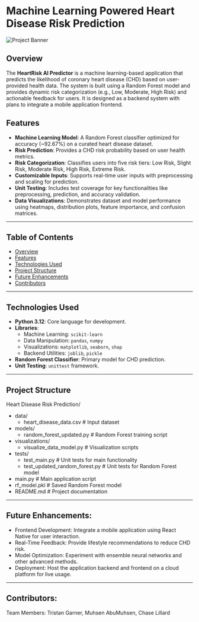 # Machine Learning Powered Heart Disease Risk Prediction

![Project Banner](https://img.shields.io/badge/HeartRiskAI-Predictor-blue)

## Overview
The **HeartRisk AI Predictor** is a machine learning-based application that predicts the likelihood of coronary heart disease (CHD) based on user-provided health data. The system is built using a Random Forest model and provides dynamic risk categorization (e.g., Low, Moderate, High Risk) and actionable feedback for users. It is designed as a backend system with plans to integrate a mobile application frontend.

## Features
- **Machine Learning Model**: A Random Forest classifier optimized for accuracy (~92.67%) on a curated heart disease dataset.
- **Risk Prediction**: Provides a CHD risk probability based on user health metrics.
- **Risk Categorization**: Classifies users into five risk tiers: Low Risk, Slight Risk, Moderate Risk, High Risk, Extreme Risk.
- **Customizable Inputs**: Supports real-time user inputs with preprocessing and scaling for prediction.
- **Unit Testing**: Includes test coverage for key functionalities like preprocessing, prediction, and accuracy validation.
- **Data Visualizations**: Demonstrates dataset and model performance using heatmaps, distribution plots, feature importance, and confusion matrices.

---

## Table of Contents
- [Overview](#overview)
- [Features](#features)
- [Technologies Used](#technologies-used)
- [Project Structure](#project-structure)
- [Future Enhancements](#future-enhancements)
- [Contributors](#contributors)

---

## Technologies Used
- **Python 3.12**: Core language for development.
- **Libraries**:
  - Machine Learning: `scikit-learn`
  - Data Manipulation: `pandas`, `numpy`
  - Visualizations: `matplotlib`, `seaborn`, `shap`
  - Backend Utilities: `joblib`, `pickle`
- **Random Forest Classifier**: Primary model for CHD prediction.
- **Unit Testing**: `unittest` framework.

---

## Project Structure

Heart Disease Risk Prediction/
  - data/
      - heart_disease_data.csv        # Input dataset
  - models/
      - random_forest_updated.py      # Random Forest training script
  - visualizations/
      - visualize_data_model.py       # Visualization scripts
  - tests/
      - test_main.py                  # Unit tests for main functionality
      - test_updated_random_forest.py # Unit tests for Random Forest model
  - main.py                           # Main application script
  - rf_model.pkl                      # Saved Random Forest model
  - README.md                         # Project documentation



---

## Future Enhancements:
- Frontend Development: Integrate a mobile application using React Native for user interaction.
- Real-Time Feedback: Provide lifestyle recommendations to reduce CHD risk.
- Model Optimization: Experiment with ensemble neural networks and other advanced methods.
- Deployment: Host the application backend and frontend on a cloud platform for live usage.

---

## Contributors:
Team Members: Tristan Garner, Muhsen AbuMuhsen, Chase Lillard

